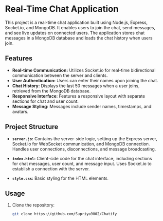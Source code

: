 # Real-Time Chat Application

This project is a real-time chat application built using Node.js, Express, Socket.io, and MongoDB. It enables users to join the chat, send messages, and see live updates on connected users. The application stores chat messages in a MongoDB database and loads the chat history when users join.

## Features

- **Real-time Communication:** Utilizes Socket.io for real-time bidirectional communication between the server and clients.
- **User Authentication:** Users can enter their names upon joining the chat.
- **Chat History:** Displays the last 50 messages when a user joins, retrieved from the MongoDB database.
- **Responsive Interface:** Features a responsive layout with separate sections for chat and user count.
- **Message Styling:** Messages include sender names, timestamps, and avatars.

## Project Structure

- **`server.js`:** Contains the server-side logic, setting up the Express server, Socket.io for WebSocket communication, and MongoDB connection. Handles user connections, disconnections, and message broadcasting.

- **`index.html`:** Client-side code for the chat interface, including sections for chat messages, user count, and message input. Uses Socket.io to establish a connection with the server.

- **`style.css`:** Basic styling for the HTML elements.

## Usage

1. Clone the repository:

   ```bash
   git clone https://github.com/Supriya9002/Chatify
